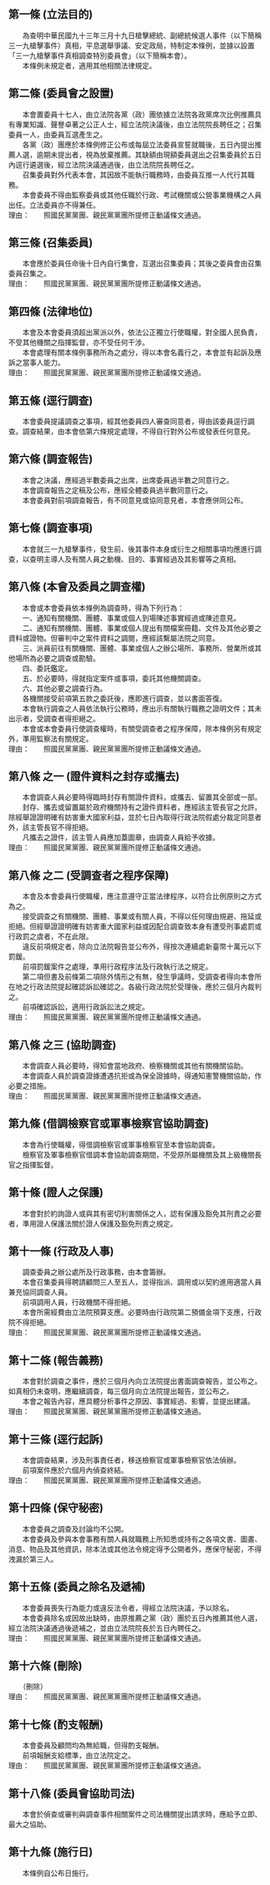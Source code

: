 第一條 (立法目的)
-----------------
　　為查明中華民國九十三年三月十九日槍擊總統、副總統候選人事件（以下簡稱三一九槍擊事件）真相，平息選舉爭議、安定政局，特制定本條例，並據以設置「三一九槍擊事件真相調查特別委員會」（以下簡稱本會）。  
　　本條例未規定者，適用其他相關法律規定。  


第二條 (委員會之設置)
---------------------
　　本會置委員十七人，由立法院各黨（政）團依據立法院各政黨席次比例推薦具有專業知識、聲譽卓著之公正人士，經立法院決議後，由立法院院長聘任之；召集委員一人，由委員互選產生之。  
　　各黨（政）團應於本條例修正公布或每屆立法委員宣誓就職後，五日內提出推薦人選，逾期未提出者，視為放棄推薦。其缺額由現額委員選出之召集委員於五日內逕行遴選後，經立法院決議通過後，由立法院院長聘任之。  
　　召集委員對外代表本會，其因故不能執行職務時，由委員互推一人代行其職務。  
　　本會委員不得由監察委員或其他任職於行政、考試機關或公營事業機構之人員出任。立法委員亦不得兼任。  
理由：　　照國民黨黨團、親民黨黨團所提修正動議條文通過。

第三條 (召集委員)
-----------------
　　本會應於委員任命後十日內自行集會，互選出召集委員；其後之委員會由召集委員召集之。  
理由：　　照國民黨黨團、親民黨黨團所提修正動議條文通過。

第四條 (法律地位)
-----------------
　　本會及本會委員須超出黨派以外，依法公正獨立行使職權，對全國人民負責，不受其他機關之指揮監督，亦不受任何干涉。  
　　本會處理有關本條例事務所為之處分，得以本會名義行之，本會並有起訴及應訴之當事人能力。  
理由：　　照國民黨黨團、親民黨黨團所提修正動議條文通過。

第五條 (逕行調查)
-----------------
　　本會委員提議調查之事項，經其他委員四人審查同意者，得由該委員逕行調查。調查結果，由本會依第六條規定處理，不得自行對外公布或發表任何意見。  


第六條 (調查報告)
-----------------
　　本會之決議，應經過半數委員之出席，出席委員過半數之同意行之。  
　　本會調查報告之定稿及公布，應經全體委員過半數同意行之。  
　　本會委員對前項調查報告，有不同意見或協同意見者，本會應併同公布。  


第七條 (調查事項)
-----------------
　　本會就三一九槍擊事件，發生前、後其事件本身或衍生之相關事項均應進行調查，以查明主導人及有關人員之動機、目的、事實經過及其影響等之真相。  


第八條 (本會及委員之調查權)
---------------------------
　　本會或本會委員依本條例為調查時，得為下列行為：  
　　一、通知有關機關、團體、事業或個人到場陳述事實經過或陳述意見。  
　　二、通知有關機關、團體、事業或個人提出有關檔案冊籍、文件及其他必要之資料或證物。但審判中之案件資料之調閱，應經該繫屬法院之同意。  
　　三、派員前往有關機關、團體、事業或個人之辦公場所、事務所、營業所或其他場所為必要之調查或勘驗。  
　　四、委託鑑定。  
　　五、於必要時，得就指定案件或事項，委託其他機關調查。  
　　六、其他必要之調查行為。  
　　各機關接受前項第五款之委託後，應即進行調查，並以書面答復。  
　　本會執行調查之人員依法執行公務時，應出示有關執行職務之證明文件；其未出示者，受調查者得拒絕之。  
　　本會或本會委員行使調查權時，有關受調查者之程序保障，除本條例另有規定外，準用監察法有關規定。  
理由：　　照國民黨黨團、親民黨黨團所提修正動議條文通過。

第八條 之一 (證件資料之封存或攜去)
----------------------------------
　　本會調查人員必要時得臨時封存有關證件資料，或攜去、留置其全部或一部。  
　　封存、攜去或留置屬於政府機關持有之證件資料者，應經該主管長官之允許。除經舉證證明確有妨害重大國家利益，並於七日內取得行政法院假處分裁定同意者外，該主管長官不得拒絕。  
　　凡攜去之證件，該主管人員應加蓋圖章，由調查人員給予收據。  
理由：　　照國民黨黨團、親民黨黨團所提修正動議條文通過。

第八條 之二 (受調查者之程序保障)
--------------------------------
　　本會及本會委員行使職權，應注意遵守正當法律程序，以符合比例原則之方式為之。  
　　接受調查之有關機關、團體、事業或有關人員，不得以任何理由規避、拖延或拒絕。但經舉證證明確有妨害重大國家利益或因配合調查致本身有遭受刑事處罰或行政罰之虞者，不在此限。  
　　違反前項規定者，除向立法院報告並公布外，得按次連續處新臺幣十萬元以下罰鍰。  
　　前項罰鍰案件之處理，準用行政程序法及行政執行法之規定。  
　　第二項但書及前條第二項除外情形之有無，發生爭議時，受調查者得向本會所在地之行政法院提起確認訴訟確認之。各級行政法院於受理後，應於三個月內裁判之。  
　　前項確認訴訟，適用行政訴訟法之規定。  
理由：　　照國民黨黨團、親民黨黨團所提修正動議條文通過。

第八條 之三 (協助調查)
----------------------
　　本會調查人員必要時，得知會當地政府、檢察機關或其他有關機關協助。  
　　本會調查人員於調查證據遭遇抗拒或為保全證據時，得通知憲警機關協助，作必要之措施。  
理由：　　照國民黨黨團、親民黨黨團所提修正動議條文通過。

第九條 (借調檢察官或軍事檢察官協助調查)
---------------------------------------
　　本會為行使職權，得借調檢察官或軍事檢察官至本會協助調查。  
　　檢察官及軍事檢察官借調本會協助調查期間，不受原所屬機關及其上級機關長官之指揮監督。  


第十條 (證人之保護)
-------------------
　　本會對於約詢證人或與其有密切利害關係之人，認有保護及豁免其刑責之必要者，準用證人保護法關於證人保護及豁免刑責之規定。  


第十一條 (行政及人事)
---------------------
　　調查委員之辦公處所及行政事務，由本會籌辦。  
　　本會召集委員得聘請顧問三人至五人，並得指派、調用或以契約進用適當人員兼充協同調查人員。  
　　前項調用人員，行政機關不得拒絕。  
　　本會所需經費由立法院預算支應。必要時由行政院第二預備金項下支應，行政院不得拒絕。  
理由：　　照國民黨黨團、親民黨黨團所提修正動議條文通過。

第十二條 (報告義務)
-------------------
　　本會對於調查之事件，應於三個月內向立法院提出書面調查報告，並公布之。如真相仍未查明，應繼續調查，每三個月向立法院提出報告，並公布之。  
　　本會之報告內容，應具體分析事件之原因、事實經過、影響，並提出建議。  
理由：　　照國民黨黨團、親民黨黨團所提修正動議條文通過。

第十三條 (逕行起訴)
-------------------
　　本會調查結果，涉及刑事責任者，移送檢察官或軍事檢察官依法偵辦。  
　　前項案件應於六個月內偵查終結。  
理由：　　照國民黨黨團、親民黨黨團所提修正動議條文通過。

第十四條 (保守秘密)
-------------------
　　本會委員之調查及討論均不公開。  
　　本會委員及參與本會事務有關人員就職務上所知悉或持有之各項文書、圖畫、消息、物品及其他資訊，除本法或其他法令規定得予公開者外，應保守秘密，不得洩漏於第三人。  


第十五條 (委員之除名及遞補)
---------------------------
　　本會委員喪失行為能力或違反法令者，得經立法院決議，予以除名。  
　　本會委員除名或因故出缺時，由原推薦之黨（政）團於五日內推薦其他人選，經立法院決議通過後遞補之，並由立法院院長於五日內聘任之。  
理由：　　照國民黨黨團、親民黨黨團所提修正動議條文通過。

第十六條 (刪除)
---------------
　　（刪除）  
理由：　　照國民黨黨團、親民黨黨團所提修正動議條文通過。

第十七條 (酌支報酬)
-------------------
　　本會委員及顧問均為無給職，但得酌支報酬。  
　　前項報酬支給標準，由立法院定之。  
理由：　　照國民黨黨團、親民黨黨團所提修正動議條文通過。

第十八條 (委員會協助司法)
-------------------------
　　本會於偵查或審判與調查事件相關案件之司法機關提出請求時，應給予立即、最大之協助。  


第十九條 (施行日)
-----------------
　　本條例自公布日施行。